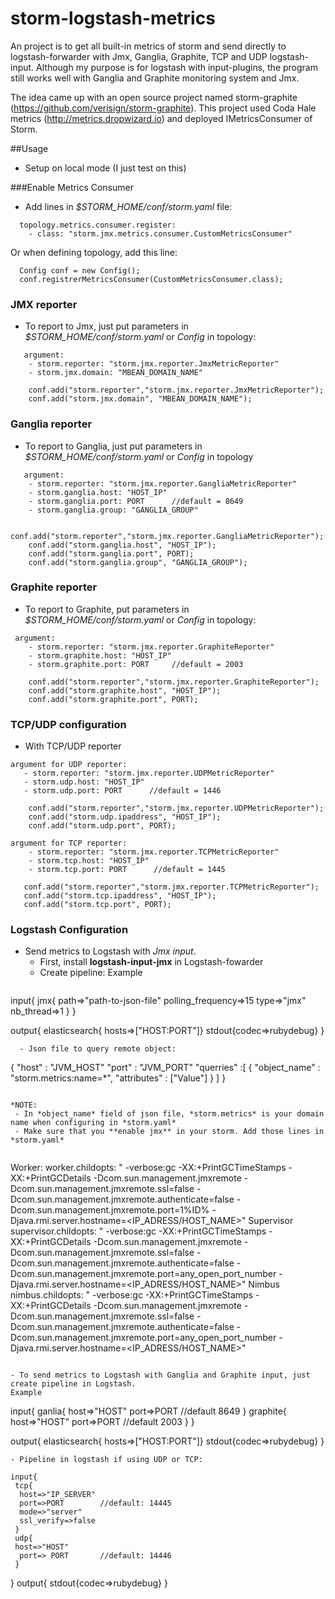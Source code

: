 # storm-logstash-metrics

An project is to get all built-in metrics of storm and send directly to logstash-forwarder with Jmx, Ganglia, Graphite, TCP and UDP logstash-input.
Although my purpose is for logstash with input-plugins, the program still works well with Ganglia and Graphite monitoring system and Jmx.

The idea came up with an open source project named storm-graphite (https://github.com/verisign/storm-graphite).
This project used Coda Hale metrics (http://metrics.dropwizard.io) and deployed IMetricsConsumer of Storm.

##Usage
- Setup on local mode (I just test on this)

###Enable Metrics Consumer
- Add lines in *$STORM_HOME/conf/storm.yaml* file:
```
  topology.metrics.consumer.register:
    - class: "storm.jmx.metrics.consumer.CustomMetricsConsumer"
  ```
  Or when defining topology, add this line:
  ```
  	Config conf = new Config();
  	conf.registrerMetricsConsumer(CustomMetricsConsumer.class);
  ```
### JMX reporter
- To report to Jmx, just put parameters in *$STORM_HOME/conf/storm.yaml* or *Config* in topology:
```  
   argument:
    - storm.reporter: "storm.jmx.reporter.JmxMetricReporter"
    - storm.jmx.domain: "MBEAN_DOMAIN_NAME"
```
```
	conf.add("storm.reporter","storm.jmx.reporter.JmxMetricReporter");
	conf.add("storm.jmx.domain", "MBEAN_DOMAIN_NAME");
```

### Ganglia reporter
- To report to Ganglia, just put parameters in *$STORM_HOME/conf/storm.yaml* or *Config* in topology
```
   argument:
    - storm.reporter: "storm.jmx.reporter.GangliaMetricReporter"
    - storm.ganglia.host: "HOST_IP"
    - storm.ganglia.port: PORT 		//default = 8649
    - storm.ganglia.group: "GANGLIA_GROUP"
```
```
	conf.add("storm.reporter","storm.jmx.reporter.GangliaMetricReporter");
	conf.add("storm.ganglia.host", "HOST_IP");
	conf.add("storm.ganglia.port", PORT);
	conf.add("storm.ganglia.group", "GANGLIA_GROUP");
```

### Graphite reporter
- To report to Graphite, put parameters in *$STORM_HOME/conf/storm.yaml* or *Config* in topology:
```
 argument:
	- storm.reporter: "storm.jmx.reporter.GraphiteReporter"
	- storm.graphite.host: "HOST_IP"
	- storm.graphite.port: PORT		//default = 2003
```	
```
	conf.add("storm.reporter","storm.jmx.reporter.GraphiteReporter");
	conf.add("storm.graphite.host", "HOST_IP");
	conf.add("storm.graphite.port", PORT);
```

### TCP/UDP configuration 
 - With TCP/UDP reporter

 ```
 argument for UDP reporter:
	- storm.reporter: "storm.jmx.reporter.UDPMetricReporter"
	- storm.udp.host: "HOST_IP"
	- storm.udp.port: PORT		//default = 1446
```	
```
	conf.add("storm.reporter","storm.jmx.reporter.UDPMetricReporter");
	conf.add("storm.udp.ipaddress", "HOST_IP");
	conf.add("storm.udp.port", PORT);
```
```
argument for TCP reporter:
	- storm.reporter: "storm.jmx.reporter.TCPMetricReporter"
	- storm.tcp.host: "HOST_IP"
	- storm.tcp.port: PORT		//default = 1445
```
 ```
	conf.add("storm.reporter","storm.jmx.reporter.TCPMetricReporter");
	conf.add("storm.tcp.ipaddress", "HOST_IP");
	conf.add("storm.tcp.port", PORT);
```

### Logstash Configuration
- Send metrics to Logstash with *Jmx input*.
   - First, install **logstash-input-jmx** in Logstash-fowarder
   - Create pipeline: Example
  ```
 input{
   jmx{
       path=>"path-to-json-file"
       polling_frequency=>15
       type=>"jmx"
       nb_thread=>1
   }
}

output{
   elasticsearch{ hosts=>["HOST:PORT"]}
   stdout{codec=>rubydebug}
}
 ```
   - Json file to query remote object:
  ```
  {
  "host" : "JVM_HOST"
  "port" : "JVM_PORT"
  "querries" :[
    {
      "object_name" : "storm.metrics:name=*",
      "attributes" : ["Value"]
    } ]
}
  ```

*NOTE: 
   - In *object_name* field of json file, *storm.metrics* is your domain name when configuring in *storm.yaml*
   - Make sure that you **enable jmx** in your storm. Add those lines in *storm.yaml*
   
   ```
   Worker:
 worker.childopts: " -verbose:gc -XX:+PrintGCTimeStamps -XX:+PrintGCDetails -Dcom.sun.management.jmxremote -Dcom.sun.management.jmxremote.ssl=false -Dcom.sun.management.jmxremote.authenticate=false -Dcom.sun.management.jmxremote.port=1%ID%  -Djava.rmi.server.hostname=<IP_ADRESS/HOST_NAME>"
   Supervisor
supervisor.childopts: " -verbose:gc -XX:+PrintGCTimeStamps -XX:+PrintGCDetails -Dcom.sun.management.jmxremote -Dcom.sun.management.jmxremote.ssl=false -Dcom.sun.management.jmxremote.authenticate=false -Dcom.sun.management.jmxremote.port=any_open_port_number -Djava.rmi.server.hostname=<IP_ADRESS/HOST_NAME>"
   Nimbus
 nimbus.childopts: " -verbose:gc -XX:+PrintGCTimeStamps -XX:+PrintGCDetails -Dcom.sun.management.jmxremote -Dcom.sun.management.jmxremote.ssl=false -Dcom.sun.management.jmxremote.authenticate=false -Dcom.sun.management.jmxremote.port=any_open_port_number -Djava.rmi.server.hostname=<IP_ADRESS/HOST_NAME>"
   ```

- To send metrics to Logstash with Ganglia and Graphite input, just create pipeline in Logstash.
  Example
```
 input{
   ganlia{
       host=>"HOST"
       port=>PORT	//default 8649
   }
   graphite{
   	   host=>"HOST"
   	   port=>PORT	//default 2003
   }
}

output{
   elasticsearch{ hosts=>["HOST:PORT"]}
   stdout{codec=>rubydebug}
}
 ```
- Pipeline in logstash if using UDP or TCP:
```
	input{
	 tcp{
	  host=>"IP_SERVER"
	  port=>PORT		//default: 14445
	  mode=>"server"
	  ssl_verify=>false
	 }
	 udp{
 	 host=>"HOST"
      port=> PORT		//default: 14446
     }
   }
	output{
	 stdout{codec=>rubydebug}
	}
```

